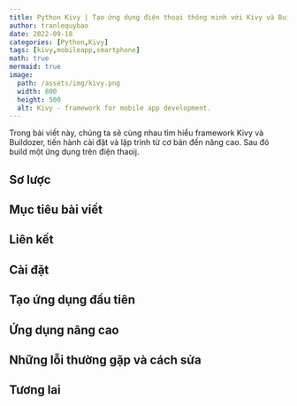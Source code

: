 ```yaml
---
title: Python Kivy | Tạo ứng dụng điện thoại thông minh với Kivy và Buildozer
author: tranlequybao
date: 2022-09-18
categories: [Python,Kivy]
tags: [kivy,mobileapp,smartphone]
math: true
mermaid: true
image:
  path: /assets/img/kivy.png
  width: 800
  height: 500
  alt: Kivy - framework for mobile app development.
---
```

Trong bài viết này, chúng ta sẽ cùng nhau tìm hiểu framework Kivy và Buildozer, tiến hành cài đặt và lập trình từ cơ bản đến nâng cao. Sau đó build một ứng dụng trên điện thaoij.
## Sơ lược
## Mục tiêu bài viết
## Liên kết
## Cài đặt
## Tạo ứng dụng đầu tiên
## Ứng dụng nâng cao
## Những lỗi thường gặp và cách sửa
## Tương lai 
